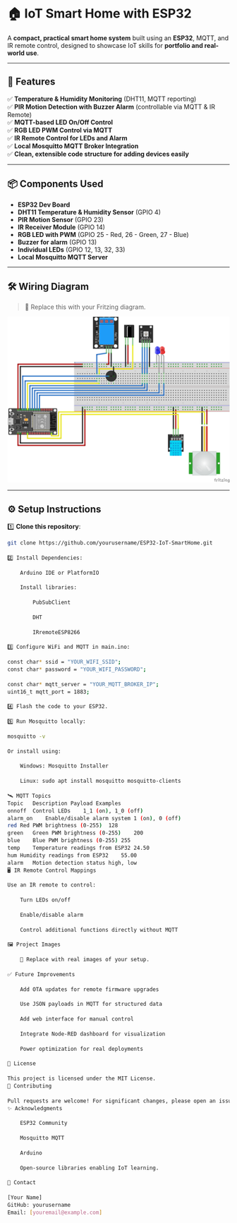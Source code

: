 # 🏠 IoT Smart Home with ESP32

A **compact, practical smart home system** built using an **ESP32**, MQTT, and IR remote control, designed to showcase IoT skills for **portfolio and real-world use**.

---

## 🚀 Features

✅ **Temperature & Humidity Monitoring** (DHT11, MQTT reporting)  
✅ **PIR Motion Detection with Buzzer Alarm** (controllable via MQTT & IR Remote)  
✅ **MQTT-based LED On/Off Control**  
✅ **RGB LED PWM Control via MQTT**  
✅ **IR Remote Control for LEDs and Alarm**  
✅ **Local Mosquitto MQTT Broker Integration**  
✅ **Clean, extensible code structure for adding devices easily**

---

## 📦 Components Used

- **ESP32 Dev Board**
- **DHT11 Temperature & Humidity Sensor** (GPIO 4)
- **PIR Motion Sensor** (GPIO 23)
- **IR Receiver Module** (GPIO 14)
- **RGB LED with PWM** (GPIO 25 - Red, 26 - Green, 27 - Blue)
- **Buzzer for alarm** (GPIO 13)
- **Individual LEDs** (GPIO 12, 13, 32, 33)
- **Local Mosquitto MQTT Server**

---

## 🛠️ Wiring Diagram

> 📌 Replace this with your Fritzing diagram.

![Wiring Diagram](docs/wiring_diagram.png)

---

## ⚙️ Setup Instructions

1️⃣ **Clone this repository**:
```bash
git clone https://github.com/yourusername/ESP32-IoT-SmartHome.git

2️⃣ Install Dependencies:

    Arduino IDE or PlatformIO

    Install libraries:

        PubSubClient

        DHT

        IRremoteESP8266

3️⃣ Configure WiFi and MQTT in main.ino:

const char* ssid = "YOUR_WIFI_SSID";
const char* password = "YOUR_WIFI_PASSWORD";

const char* mqtt_server = "YOUR_MQTT_BROKER_IP";
uint16_t mqtt_port = 1883;

4️⃣ Flash the code to your ESP32.

5️⃣ Run Mosquitto locally:

mosquitto -v

Or install using:

    Windows: Mosquitto Installer

    Linux: sudo apt install mosquitto mosquitto-clients

🛰️ MQTT Topics
Topic	Description	Payload Examples
onnoff	Control LEDs	1_1 (on), 1_0 (off)
alarm_on	Enable/disable alarm system	1 (on), 0 (off)
red	Red PWM brightness (0-255)	128
green	Green PWM brightness (0-255)	200
blue	Blue PWM brightness (0-255)	255
temp	Temperature readings from ESP32	24.50
hum	Humidity readings from ESP32	55.00
alarm	Motion detection status	high, low
🖥️ IR Remote Control Mappings

Use an IR remote to control:

    Turn LEDs on/off

    Enable/disable alarm

    Control additional functions directly without MQTT

🖼️ Project Images

    📌 Replace with real images of your setup.

✅ Future Improvements

    Add OTA updates for remote firmware upgrades

    Use JSON payloads in MQTT for structured data

    Add web interface for manual control

    Integrate Node-RED dashboard for visualization

    Power optimization for real deployments

📄 License

This project is licensed under the MIT License.
🤝 Contributing

Pull requests are welcome! For significant changes, please open an issue first to discuss what you would like to change.
✨ Acknowledgments

    ESP32 Community

    Mosquitto MQTT

    Arduino

    Open-source libraries enabling IoT learning.

🔗 Contact

[Your Name]
GitHub: yourusername
Email: [youremail@example.com]
